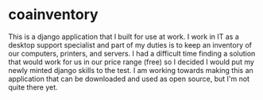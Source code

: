 # coainventory

This is a django application that I built for use at work. I work in IT as a desktop support specialist and part of my duties is to keep an inventory of our computers, printers, and servers. I had a difficult time finding a solution that would work for us in our price range (free) so I decided I would put my newly minted django skills to the test. I am working towards making this an application that can be downloaded and used as open source, but I'm not quite there yet.
